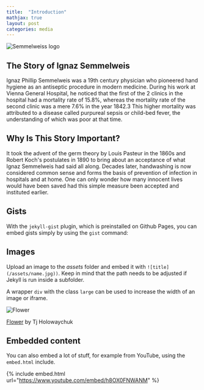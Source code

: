 ```yaml
---
title:  "Introduction"
mathjax: true
layout: post
categories: media
---
```


![Semmelweiss logo](https://perryjl-ATSU.github.io/assets/Semmelweis.jpg)


## The Story of Ignaz Semmelweis

Ignaz Phillip Semmelweis was a 19th century physician who pioneered hand hygiene as an antiseptic procedure in modern medicine. During his work at Vienna General Hospital, he noticed that the first of the 2 clinics in the hospital had a mortality rate of 15.8%, whereas the mortality rate of the second clinic was a mere 7.6% in the year 1842.3 This higher mortality was attributed to a disease called purpureal sepsis or child-bed fever, the understanding of which was poor at that time.

## Why Is This Story Important?

It took the advent of the germ theory by Louis Pasteur in the 1860s and Robert Koch's postulates in 1890 to bring about an acceptance of what Ignaz Semmelweis had said all along. Decades later, handwashing is now considered common sense and forms the basis of prevention of infection in hospitals and at home. One can only wonder how many innocent lives would have been saved had this simple measure been accepted and instituted earlier.

## Gists

With the `jekyll-gist` plugin, which is preinstalled on Github Pages, you can embed gists simply by using the `gist` command:

<script src="https://gist.github.com/5555251.js?file=gist.md"></script>

## Images

Upload an image to the *assets* folder and embed it with `![title](/assets/name.jpg))`. Keep in mind that the path needs to be adjusted if Jekyll is run inside a subfolder.

A wrapper `div` with the class `large` can be used to increase the width of an image or iframe.

![Flower](https://user-images.githubusercontent.com/4943215/55412447-bcdb6c80-5567-11e9-8d12-b1e35fd5e50c.jpg)

[Flower](https://unsplash.com/photos/iGrsa9rL11o) by Tj Holowaychuk

## Embedded content

You can also embed a lot of stuff, for example from YouTube, using the `embed.html` include.

{% include embed.html url="https://www.youtube.com/embed/h8OX0FNWANM" %}

